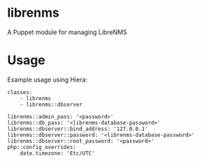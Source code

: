 # librenms

A Puppet module for managing LibreNMS

# Usage

Example usage using Hiera:

    classes:
        - librenms
        - librenms::dbserver
    
    librenms::admin_pass: '<password>'
    librenms::db_pass: '<librenms-database-password>'
    librenms::dbserver::bind_address: '127.0.0.1'
    librenms::dbserver::password: '<librenms-database-password>'
    librenms::dbserver::root_password: '<password>'
    php::config_overrides:
        date.timezone: 'Etc/UTC'

